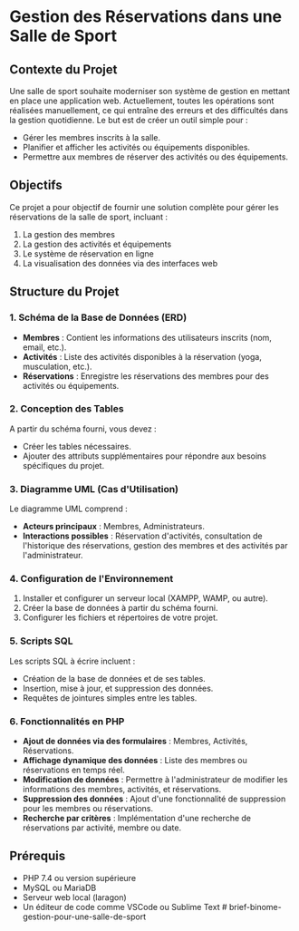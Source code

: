 # Gestion des Réservations dans une Salle de Sport

## Contexte du Projet
Une salle de sport souhaite moderniser son système de gestion en mettant en place une application web. Actuellement, toutes les opérations sont réalisées manuellement, ce qui entraîne des erreurs et des difficultés dans la gestion quotidienne. Le but est de créer un outil simple pour :

- Gérer les membres inscrits à la salle.
- Planifier et afficher les activités ou équipements disponibles.
- Permettre aux membres de réserver des activités ou des équipements.

## Objectifs
Ce projet a pour objectif de fournir une solution complète pour gérer les réservations de la salle de sport, incluant :

1. La gestion des membres
2. La gestion des activités et équipements
3. Le système de réservation en ligne
4. La visualisation des données via des interfaces web

## Structure du Projet

### 1. Schéma de la Base de Données (ERD)
- **Membres** : Contient les informations des utilisateurs inscrits (nom, email, etc.).
- **Activités** : Liste des activités disponibles à la réservation (yoga, musculation, etc.).
- **Réservations** : Enregistre les réservations des membres pour des activités ou équipements.

### 2. Conception des Tables 
A partir du schéma fourni, vous devez :
- Créer les tables nécessaires.
- Ajouter des attributs supplémentaires pour répondre aux besoins spécifiques du projet.

### 3. Diagramme UML (Cas d'Utilisation)
Le diagramme UML comprend :
- **Acteurs principaux** : Membres, Administrateurs.
- **Interactions possibles** : Réservation d'activités, consultation de l'historique des réservations, gestion des membres et des activités par l'administrateur.

### 4. Configuration de l'Environnement
1. Installer et configurer un serveur local (XAMPP, WAMP, ou autre).
2. Créer la base de données à partir du schéma fourni.
3. Configurer les fichiers et répertoires de votre projet.

### 5. Scripts SQL
Les scripts SQL à écrire incluent :
- Création de la base de données et de ses tables.
- Insertion, mise à jour, et suppression des données.
- Requêtes de jointures simples entre les tables.

### 6. Fonctionnalités en PHP
- **Ajout de données via des formulaires** : Membres, Activités, Réservations.
- **Affichage dynamique des données** : Liste des membres ou réservations en temps réel.
- **Modification de données** : Permettre à l'administrateur de modifier les informations des membres, activités, et réservations.
- **Suppression des données** : Ajout d'une fonctionnalité de suppression pour les membres ou réservations.
- **Recherche par critères** : Implémentation d'une recherche de réservations par activité, membre ou date.

## Prérequis

- PHP 7.4 ou version supérieure
- MySQL ou MariaDB
- Serveur web local (laragon)
- Un éditeur de code comme VSCode ou Sublime Text
#   b r i e f - b i n o m e - g e s t i o n - p o u r - u n e - s a l l e - d e - s p o r t  
 